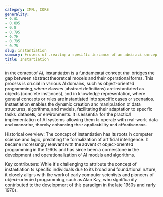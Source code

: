 ```yaml
---
category: IMPL, CORE
generality:
- 0.81
- 0.805
- 0.8
- 0.795
- 0.79
- 0.785
- 0.78
slug: instantiation
summary: Process of creating a specific instance of an abstract concept, algorithm, or data structure, allowing for its practical use and application.
title: Instantiation
---
```


In the context of AI, instantiation is a fundamental concept that bridges the gap between abstract theoretical models and their operational forms. This process is crucial in various AI domains, such as object-oriented programming, where classes (abstract definitions) are instantiated as objects (concrete instances), and in knowledge representation, where general concepts or rules are instantiated into specific cases or scenarios. Instantiation enables the dynamic creation and manipulation of data structures, algorithms, and models, facilitating their adaptation to specific tasks, datasets, or environments. It is essential for the practical implementation of AI systems, allowing them to operate with real-world data and scenarios, thereby enhancing their applicability and effectiveness.

Historical overview: The concept of instantiation has its roots in computer science and logic, predating the formalization of artificial intelligence. It became increasingly relevant with the advent of object-oriented programming in the 1960s and has since been a cornerstone in the development and operationalization of AI models and algorithms.

Key contributors: While it's challenging to attribute the concept of instantiation to specific individuals due to its broad and foundational nature, it closely aligns with the work of early computer scientists and pioneers of object-oriented programming, such as Alan Kay, who significantly contributed to the development of this paradigm in the late 1960s and early 1970s.